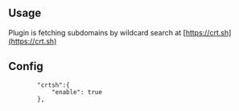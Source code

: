 ## Usage
Plugin is fetching subdomains by wildcard search at [https://crt.sh](https://crt.sh)

## Config
```
        "crtsh":{
            "enable": true
        },
```